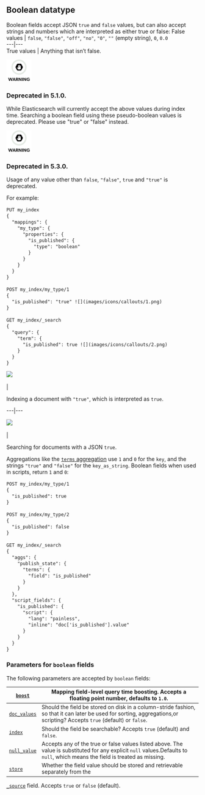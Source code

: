 ## Boolean datatype

Boolean fields accept JSON `true` and `false` values, but can also accept strings and numbers which are interpreted as either true or false:
False values | `false`, `"false"`, `"off"`, `"no"`, `"0"`, `""` (empty string), `0`, `0.0`    
---|---    
True values | Anything that isn’t false.   
  
![Warning](images/icons/warning.png)

### Deprecated in 5.1.0. 

While Elasticsearch will currently accept the above values during index time. Searching a boolean field using these pseudo-boolean values is deprecated. Please use "true" or "false" instead. 

![Warning](images/icons/warning.png)

### Deprecated in 5.3.0. 

Usage of any value other than `false`, `"false"`, `true` and `"true"` is deprecated. 

For example:
    
    
    PUT my_index
    {
      "mappings": {
        "my_type": {
          "properties": {
            "is_published": {
              "type": "boolean"
            }
          }
        }
      }
    }
    
    POST my_index/my_type/1
    {
      "is_published": "true" ![](images/icons/callouts/1.png)
    }
    
    GET my_index/_search
    {
      "query": {
        "term": {
          "is_published": true ![](images/icons/callouts/2.png)
        }
      }
    }

![](images/icons/callouts/1.png)

| 

Indexing a document with `"true"`, which is interpreted as `true`.   
  
---|---  
  
![](images/icons/callouts/2.png)

| 

Searching for documents with a JSON `true`.   
  
Aggregations like the [`terms` aggregation](search-aggregations-bucket-terms-aggregation.html) use `1` and `0` for the `key`, and the strings `"true"` and `"false"` for the `key_as_string`. Boolean fields when used in scripts, return `1` and `0`:
    
    
    POST my_index/my_type/1
    {
      "is_published": true
    }
    
    POST my_index/my_type/2
    {
      "is_published": false
    }
    
    GET my_index/_search
    {
      "aggs": {
        "publish_state": {
          "terms": {
            "field": "is_published"
          }
        }
      },
      "script_fields": {
        "is_published": {
          "script": {
            "lang": "painless",
            "inline": "doc['is_published'].value"
          }
        }
      }
    }

### Parameters for `boolean` fields

The following parameters are accepted by `boolean` fields:

[`boost`](mapping-boost.html)| Mapping field-level query time boosting. Accepts a floating point number, defaults to `1.0`.     
---|---    
[`doc_values`](doc-values.html)| Should the field be stored on disk in a column-stride fashion, so that it can later be used for sorting, aggregations,or scripting? Accepts `true` (default) or `false`.     
[`index`](mapping-index.html)| Should the field be searchable? Accepts `true` (default) and `false`.     
[`null_value`](null-value.html)| Accepts any of the true or false values listed above. The value is substituted for any explicit `null` values.Defaults to `null`, which means the field is treated as missing.     
[`store`](mapping-store.html)| Whether the field value should be stored and retrievable separately from the 
[`_source`](mapping-source-field.html) field. Accepts `true` or `false` (default). 

